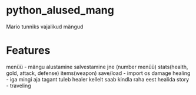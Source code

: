 # python_alused_mang
Mario tunniks vajalikud mängud

# Features

menüü - mängu alustamine salvestamine jne (number menüü)
stats(health, gold, attack, defense)
items(weapon)
save/load - import os
damage
healing - iga mingi aja tagant tuleb healer kellelt saab kindla raha eest healida
story - 
traveling
